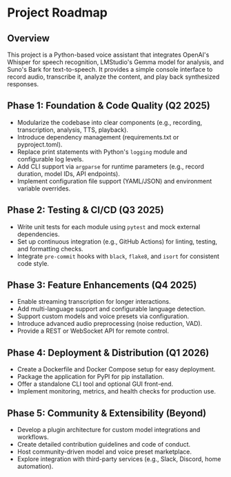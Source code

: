  # Project Roadmap

 ## Overview
 This project is a Python-based voice assistant that integrates OpenAI's Whisper for speech recognition, LMStudio's Gemma model for analysis, and Suno's Bark for text-to-speech. It provides a simple console interface to record audio, transcribe it, analyze the content, and play back synthesized responses.

 ## Phase 1: Foundation & Code Quality (Q2 2025)
 - Modularize the codebase into clear components (e.g., recording, transcription, analysis, TTS, playback).
 - Introduce dependency management (requirements.txt or pyproject.toml).
 - Replace print statements with Python's `logging` module and configurable log levels.
 - Add CLI support via `argparse` for runtime parameters (e.g., record duration, model IDs, API endpoints).
 - Implement configuration file support (YAML/JSON) and environment variable overrides.

 ## Phase 2: Testing & CI/CD (Q3 2025)
 - Write unit tests for each module using `pytest` and mock external dependencies.
 - Set up continuous integration (e.g., GitHub Actions) for linting, testing, and formatting checks.
 - Integrate `pre-commit` hooks with `black`, `flake8`, and `isort` for consistent code style.

 ## Phase 3: Feature Enhancements (Q4 2025)
 - Enable streaming transcription for longer interactions.
 - Add multi-language support and configurable language detection.
 - Support custom models and voice presets via configuration.
 - Introduce advanced audio preprocessing (noise reduction, VAD).
 - Provide a REST or WebSocket API for remote control.

 ## Phase 4: Deployment & Distribution (Q1 2026)
 - Create a Dockerfile and Docker Compose setup for easy deployment.
 - Package the application for PyPI for pip installation.
 - Offer a standalone CLI tool and optional GUI front-end.
 - Implement monitoring, metrics, and health checks for production use.

 ## Phase 5: Community & Extensibility (Beyond)
 - Develop a plugin architecture for custom model integrations and workflows.
 - Create detailed contribution guidelines and code of conduct.
 - Host community-driven model and voice preset marketplace.
 - Explore integration with third-party services (e.g., Slack, Discord, home automation).